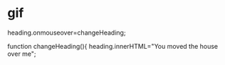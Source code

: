 # gif
heading.onmouseover=changeHeading;

function changeHeading(){
 heading.innerHTML="You moved the house over me";
